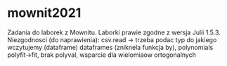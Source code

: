 # mownit2021
Zadania do laborek z Mownitu.
Laborki prawie zgodne z wersja Julii 1.5.3.
Niezgodnosci (do naprawienia):
csv.read -> trzeba podac typ do jakiego wczytujemy (dataframe)
dataframes (zniknela funkcja by),
polynomials polyfit->fit, brak polyval, wsparcie dla wielomiaow ortogonalnych
